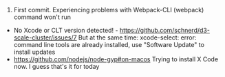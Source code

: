 1) First commit. Experiencing problems with Webpack-CLI (webpack) command won't run
- No Xcode or CLT version detected! - https://github.com/schnerd/d3-scale-cluster/issues/7
But at the same time: xcode-select: error: command line tools are already installed, use "Software Update" to install updates
- https://github.com/nodejs/node-gyp#on-macos
Trying to install X Code now. I guess that's it for today 